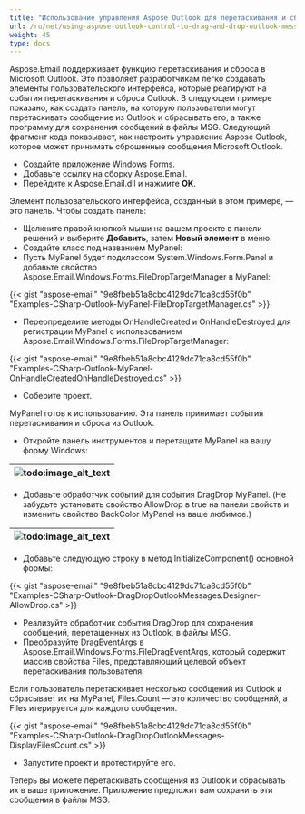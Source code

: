 ```yaml
---
title: "Использование управления Aspose Outlook для перетаскивания и сброса сообщений Outlook в Windows Forms"
url: /ru/net/using-aspose-outlook-control-to-drag-and-drop-outlook-messages-to-windows-forms/
weight: 45
type: docs
---
```



Aspose.Email поддерживает функцию перетаскивания и сброса в Microsoft Outlook. Это позволяет разработчикам легко создавать элементы пользовательского интерфейса, которые реагируют на события перетаскивания и сброса Outlook. В следующем примере показано, как создать панель, на которую пользователи могут перетаскивать сообщение из Outlook и сбрасывать его, а также программу для сохранения сообщений в файлы MSG. Следующий фрагмент кода показывает, как настроить управление Aspose Outlook, которое может принимать сброшенные сообщения Microsoft Outlook.

- Создайте приложение Windows Forms.
- Добавьте ссылку на сборку Aspose.Email.
- Перейдите к Aspose.Email.dll и нажмите **OK**.

Элемент пользовательского интерфейса, созданный в этом примере, — это панель. Чтобы создать панель:

- Щелкните правой кнопкой мыши на вашем проекте в панели решений и выберите **Добавить**, затем **Новый элемент** в меню.
- Создайте класс под названием MyPanel:
- Пусть MyPanel будет подклассом System.Windows.Form.Panel и добавьте свойство Aspose.Email.Windows.Forms.FileDropTargetManager в MyPanel:

{{< gist "aspose-email" "9e8fbeb51a8cbc4129dc71ca8cd55f0b" "Examples-CSharp-Outlook-MyPanel-FileDropTargetManager.cs" >}}

- Переопределите методы OnHandleCreated и OnHandleDestroyed для регистрации MyPanel с использованием Aspose.Email.Windows.Forms.FileDropTargetManager:

{{< gist "aspose-email" "9e8fbeb51a8cbc4129dc71ca8cd55f0b" "Examples-CSharp-Outlook-MyPanel-OnHandleCreatedOnHandleDestroyed.cs" >}}

- Соберите проект.

MyPanel готов к использованию. Эта панель принимает события перетаскивания и сброса из Outlook.

- Откройте панель инструментов и перетащите MyPanel на вашу форму Windows:

|![todo:image_alt_text](using-aspose-outlook-control-to-drag-and-drop-outlook-messages-to-windows-forms_1.png)|
| :- |

- Добавьте обработчик событий для события DragDrop MyPanel. (Не забудьте установить свойство AllowDrop в true на панели свойств и изменить свойство BackColor MyPanel на ваше любимое.)

|![todo:image_alt_text](using-aspose-outlook-control-to-drag-and-drop-outlook-messages-to-windows-forms_2.png)|
| :- |

- Добавьте следующую строку в метод InitializeComponent() основной формы:

{{< gist "aspose-email" "9e8fbeb51a8cbc4129dc71ca8cd55f0b" "Examples-CSharp-Outlook-DragDropOutlookMessages.Designer-AllowDrop.cs" >}}

- Реализуйте обработчик события DragDrop для сохранения сообщений, перетащенных из Outlook, в файлы MSG.
- Преобразуйте DragEventArgs в Aspose.Email.Windows.Forms.FileDragEventArgs, который содержит массив свойства Files, представляющий целевой объект перетаскивания пользователя.

Если пользователь перетаскивает несколько сообщений из Outlook и сбрасывает их на MyPanel, Files.Count — это количество сообщений, а Files итерируется для каждого сообщения.

{{< gist "aspose-email" "9e8fbeb51a8cbc4129dc71ca8cd55f0b" "Examples-CSharp-Outlook-DragDropOutlookMessages-DisplayFilesCount.cs" >}}

- Запустите проект и протестируйте его.

Теперь вы можете перетаскивать сообщения из Outlook и сбрасывать их в ваше приложение. Приложение предложит вам сохранить эти сообщения в файлы MSG.